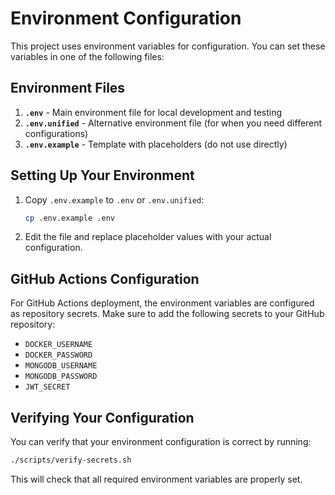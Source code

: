 # Environment Configuration

This project uses environment variables for configuration. You can set these variables in one of the following files:

## Environment Files

1. **`.env`** - Main environment file for local development and testing
2. **`.env.unified`** - Alternative environment file (for when you need different configurations)
3. **`.env.example`** - Template with placeholders (do not use directly)

## Setting Up Your Environment

1. Copy `.env.example` to `.env` or `.env.unified`:
   ```bash
   cp .env.example .env
   ```

2. Edit the file and replace placeholder values with your actual configuration.

## GitHub Actions Configuration

For GitHub Actions deployment, the environment variables are configured as repository secrets. Make sure to add the following secrets to your GitHub repository:

- `DOCKER_USERNAME`
- `DOCKER_PASSWORD`
- `MONGODB_USERNAME`
- `MONGODB_PASSWORD`
- `JWT_SECRET`

## Verifying Your Configuration

You can verify that your environment configuration is correct by running:

```bash
./scripts/verify-secrets.sh
```

This will check that all required environment variables are properly set.

